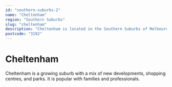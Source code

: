 ```yaml
---
id: "southern-suburbs-2"
name: "Cheltenham"
region: "Southern Suburbs"
slug: "cheltenham"
description: "Cheltenham is located in the Southern Suburbs of Melbourne. Find trusted local plumbers serving this area."
postcode: "3192"
---
```


# Cheltenham

Cheltenham is a growing suburb with a mix of new developments, shopping centres, and parks. It is popular with families and professionals. 